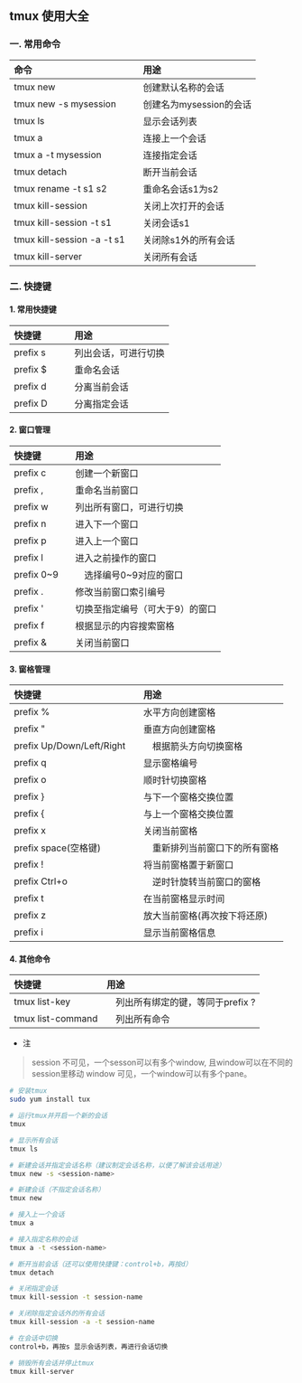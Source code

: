 ## tmux 使用大全

### 一. 常用命令
|  命令                        |        用途      |
|:-----------                  | :---------------|
| tmux new　　                 | 创建默认名称的会话    |
| tmux new -s mysession　　    | 创建名为mysession的会话    |
| tmux ls　　                  | 显示会话列表    |
| tmux a　　                   | 连接上一个会话    |
| tmux a -t mysession　　      | 连接指定会话    |
| tmux detach                  | 断开当前会话   |
| tmux rename -t s1 s2　　     | 重命名会话s1为s2    |
| tmux kill-session　　        | 关闭上次打开的会话    |
| tmux kill-session -t s1　    | 关闭会话s1    |
| tmux kill-session -a -t s1　 | 关闭除s1外的所有会话    |
| tmux kill-server　　         | 关闭所有会话    |

### 二. 快捷键

#### 1. 常用快捷键

|  快捷键    |        用途      |
|:-----------| :---------------|
| prefix s　　| 列出会话，可进行切换    |
| prefix $　　| 重命名会话    |
| prefix d　　| 分离当前会话    |
| prefix D　　| 分离指定会话    |

#### 2. 窗口管理

|  快捷键    |        用途      |
|:-----------| :---------------|
| prefix c　　| 创建一个新窗口     |
| prefix ,　　| 重命名当前窗口     |
| prefix w　　| 列出所有窗口，可进行切换     |
| prefix n　　| 进入下一个窗口     |
| prefix p　　| 进入上一个窗口     |
| prefix l　　| 进入之前操作的窗口     |
| prefix 0~9| 　选择编号0~9对应的窗口     |
| prefix .　　| 修改当前窗口索引编号     |
| prefix '　　| 切换至指定编号（可大于9）的窗口     |
| prefix f　　| 根据显示的内容搜索窗格     |
| prefix &　　| 关闭当前窗口     |

#### 3. 窗格管理

|  快捷键    |        用途      |
|:-----------| :---------------|
| prefix %　　| 水平方向创建窗格    |
| prefix "　　| 垂直方向创建窗格    |
| prefix Up/Down/Left/Right　|　根据箭头方向切换窗格    |
| prefix q　　| 显示窗格编号    |
| prefix o　　| 顺时针切换窗格    |
| prefix }　　| 与下一个窗格交换位置    |
| prefix {　　| 与上一个窗格交换位置    |
| prefix x　　| 关闭当前窗格    |
| prefix space(空格键)　|　重新排列当前窗口下的所有窗格    |
| prefix !　　| 将当前窗格置于新窗口    |
| prefix Ctrl+o　|　逆时针旋转当前窗口的窗格    |
| prefix t　　| 在当前窗格显示时间    |
| prefix z　　| 放大当前窗格(再次按下将还原)    |
| prefix i　　| 显示当前窗格信息    |

#### 4. 其他命令

|  快捷键           |        用途      |
|:-----------       | :---------------|
| tmux list-key　   |　列出所有绑定的键，等同于prefix ?  |
| tmux list-command |　列出所有命令  |

- 注

> session 不可见，一个sesson可以有多个window, 且window可以在不同的session里移动
> window 可见，一个window可以有多个pane。

```sh
# 安装tmux
sudo yum install tux

# 运行tmux并开启一个新的会话
tmux

# 显示所有会话
tmux ls

# 新建会话并指定会话名称（建议制定会话名称，以便了解该会话用途）
tmux new -s <session-name>

# 新建会话（不指定会话名称）
tmux new

# 接入上一个会话
tmux a

# 接入指定名称的会话
tmux a -t <session-name>

# 断开当前会话（还可以使用快捷键：control+b，再按d）
tmux detach

# 关闭指定会话
tmux kill-session -t session-name

# 关闭除指定会话外的所有会话
tmux kill-session -a -t session-name

# 在会话中切换
control+b，再按s 显示会话列表，再进行会话切换

# 销毁所有会话并停止tmux
tmux kill-server
```
